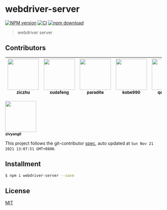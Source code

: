 # webdriver-server

[![NPM version][npm-image]][npm-url]
[![CI][CI-image]][CI-url]
[![npm download][download-image]][download-url]

[npm-image]: https://img.shields.io/npm/v/webdriver-server.svg
[npm-url]: https://npmjs.org/package/webdriver-server
[CI-image]: https://github.com/macacajs/webdriver-server/actions/workflows/ci.yml/badge.svg
[CI-url]: https://github.com/macacajs/webdriver-server/actions/workflows/ci.yml
[download-image]: https://img.shields.io/npm/dm/webdriver-server.svg
[download-url]: https://npmjs.org/package/webdriver-server

> webdriver server

<!-- GITCONTRIBUTOR_START -->

## Contributors

|[<img src="https://avatars.githubusercontent.com/u/1044425?v=4" width="100px;"/><br/><sub><b>ziczhu</b></sub>](https://github.com/ziczhu)<br/>|[<img src="https://avatars.githubusercontent.com/u/1011681?v=4" width="100px;"/><br/><sub><b>xudafeng</b></sub>](https://github.com/xudafeng)<br/>|[<img src="https://avatars.githubusercontent.com/u/1209810?v=4" width="100px;"/><br/><sub><b>paradite</b></sub>](https://github.com/paradite)<br/>|[<img src="https://avatars.githubusercontent.com/u/7878020?v=4" width="100px;"/><br/><sub><b>kobe990</b></sub>](https://github.com/kobe990)<br/>|[<img src="https://avatars.githubusercontent.com/u/773248?v=4" width="100px;"/><br/><sub><b>qddegtya</b></sub>](https://github.com/qddegtya)<br/>|[<img src="https://avatars.githubusercontent.com/u/8085088?v=4" width="100px;"/><br/><sub><b>brucejcw</b></sub>](https://github.com/brucejcw)<br/>|
| :---: | :---: | :---: | :---: | :---: | :---: |
[<img src="https://avatars.githubusercontent.com/u/11460601?v=4" width="100px;"/><br/><sub><b>zivyangll</b></sub>](https://github.com/zivyangll)<br/>

This project follows the git-contributor [spec](https://github.com/xudafeng/git-contributor), auto updated at `Sun Nov 21 2021 13:07:51 GMT+0800`.

<!-- GITCONTRIBUTOR_END -->

## Installment

``` bash
$ npm i webdriver-server --save
```

## License

[MIT](LICENSE)
